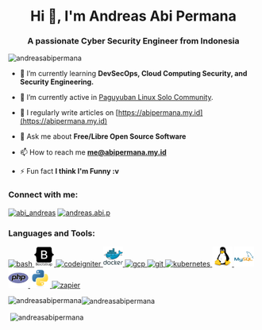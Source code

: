 <h1 align="center">Hi 👋, I'm Andreas Abi Permana</h1>
<h3 align="center">A passionate Cyber Security Engineer from Indonesia</h3>

<p align="left"> <img src="https://komarev.com/ghpvc/?username=andreasabipermana&label=Profile%20views&color=0e75b6&style=flat" alt="andreasabipermana" /> </p>

- 🔭 I’m currently learning **DevSecOps, Cloud Computing Security, and Security Engineering.** 

- 🌱 I’m currently active in [Paguyuban Linux Solo Community](https://linuxsolo.or.id).
 
- 📝 I regularly write articles on [https://abipermana.my.id](https://abipermana.my.id)

- 💬 Ask me about **Free/Libre Open Source Software**

- 📫 How to reach me **me@abipermana.my.id**

- ⚡ Fun fact **I think I'm Funny :v**

<h3 align="left">Connect with me:</h3>
<p align="left">
<a href="https://twitter.com/abi_andreas" target="blank"><img align="center" src="https://raw.githubusercontent.com/rahuldkjain/github-profile-readme-generator/master/src/images/icons/Social/twitter.svg" alt="abi_andreas" height="30" width="40" /></a>
<a href="https://instagram.com/andreas.abi.p" target="blank"><img align="center" src="https://raw.githubusercontent.com/rahuldkjain/github-profile-readme-generator/master/src/images/icons/Social/instagram.svg" alt="andreas.abi.p" height="30" width="40" /></a>
</p>

<h3 align="left">Languages and Tools:</h3>
<p align="left"> <a href="https://www.gnu.org/software/bash/" target="_blank" rel="noreferrer"> <img src="https://www.vectorlogo.zone/logos/gnu_bash/gnu_bash-icon.svg" alt="bash" width="40" height="40"/> </a> <a href="https://getbootstrap.com" target="_blank" rel="noreferrer"> <img src="https://raw.githubusercontent.com/devicons/devicon/master/icons/bootstrap/bootstrap-plain-wordmark.svg" alt="bootstrap" width="40" height="40"/> </a> <a href="https://codeigniter.com" target="_blank" rel="noreferrer"> <img src="https://cdn.worldvectorlogo.com/logos/codeigniter.svg" alt="codeigniter" width="40" height="40"/> </a> <a href="https://www.docker.com/" target="_blank" rel="noreferrer"> <img src="https://raw.githubusercontent.com/devicons/devicon/master/icons/docker/docker-original-wordmark.svg" alt="docker" width="40" height="40"/> </a> <a href="https://cloud.google.com" target="_blank" rel="noreferrer"> <img src="https://www.vectorlogo.zone/logos/google_cloud/google_cloud-icon.svg" alt="gcp" width="40" height="40"/> </a> <a href="https://git-scm.com/" target="_blank" rel="noreferrer"> <img src="https://www.vectorlogo.zone/logos/git-scm/git-scm-icon.svg" alt="git" width="40" height="40"/> </a> <a href="https://kubernetes.io" target="_blank" rel="noreferrer"> <img src="https://www.vectorlogo.zone/logos/kubernetes/kubernetes-icon.svg" alt="kubernetes" width="40" height="40"/> </a> <a href="https://www.linux.org/" target="_blank" rel="noreferrer"> <img src="https://raw.githubusercontent.com/devicons/devicon/master/icons/linux/linux-original.svg" alt="linux" width="40" height="40"/> </a> <a href="https://www.mysql.com/" target="_blank" rel="noreferrer"> <img src="https://raw.githubusercontent.com/devicons/devicon/master/icons/mysql/mysql-original-wordmark.svg" alt="mysql" width="40" height="40"/> </a> <a href="https://www.php.net" target="_blank" rel="noreferrer"> <img src="https://raw.githubusercontent.com/devicons/devicon/master/icons/php/php-original.svg" alt="php" width="40" height="40"/> </a> <a href="https://www.python.org" target="_blank" rel="noreferrer"> <img src="https://raw.githubusercontent.com/devicons/devicon/master/icons/python/python-original.svg" alt="python" width="40" height="40"/> </a> <a href="https://zapier.com" target="_blank" rel="noreferrer"> <img src="https://www.vectorlogo.zone/logos/zapier/zapier-icon.svg" alt="zapier" width="40" height="40"/> </a> </p>

<p><img align="left" src="https://github-readme-stats.vercel.app/api/top-langs?username=andreasabipermana&show_icons=true&locale=en&layout=compact" alt="andreasabipermana" />
<img align="center" src="https://github-readme-stats.vercel.app/api?username=andreasabipermana&show_icons=true&locale=en" alt="andreasabipermana" />

</p>

<p>&nbsp;<img align="center" src="https://github-readme-streak-stats.herokuapp.com/?user=andreasabipermana&" alt="andreasabipermana" />
</p>
